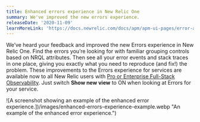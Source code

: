 ```yaml
---
title: Enhanced errors experience in New Relic One
summary: We've improved the new errors experience.
releaseDate: '2020-11-09'
learnMoreLink: 'https://docs.newrelic.com/docs/apm/apm-ui-pages/error-analytics/errors-page-explore-events-behind-errors'
---
```


We’ve heard your feedback and improved the new Errors experience in New Relic One. Find the errors you’re looking for with familiar grouping controls based on NRQL attributes. Then see all your error events and stack traces in one place, giving you exactly what you need to reproduce (and fix!) the problem. These improvements to the Errors experience for services are available now to all New Relic users with [Pro or Enterprise Full-Stack Observability](https://newrelic.com/pricing). Just switch **Show new view** to ON when looking at Errors for your service.

![A screenshot showing an example of the enhanced error experience.])/images/enhanced-errors-experience-example.webp "An example of the enhanced error experience.")
